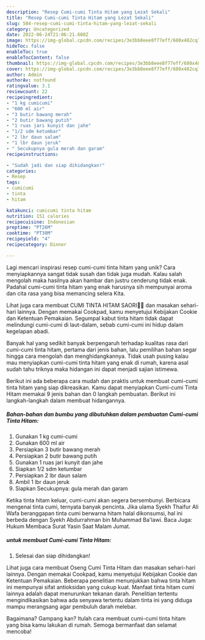 ```yaml
---
description: "Resep Cumi-cumi Tinta Hitam yang Lezat Sekali"
title: "Resep Cumi-cumi Tinta Hitam yang Lezat Sekali"
slug: 504-resep-cumi-cumi-tinta-hitam-yang-lezat-sekali
category: Uncategorized
date: 2022-06-24T21:06:21.608Z
image: https://img-global.cpcdn.com/recipes/3e3bb8eee8f77eff/680x482cq70/cumi-cumi-tinta-hitam-foto-resep-utama.jpg
hideToc: false
enableToc: true
enableTocContent: false
thumbnail: https://img-global.cpcdn.com/recipes/3e3bb8eee8f77eff/680x482cq70/cumi-cumi-tinta-hitam-foto-resep-utama.jpg
cover: https://img-global.cpcdn.com/recipes/3e3bb8eee8f77eff/680x482cq70/cumi-cumi-tinta-hitam-foto-resep-utama.jpg
author: Admin
authorAv: notfound
ratingvalue: 3.1
reviewcount: 22
recipeingredient:
- "1 kg cumicumi"
- "600 ml air"
- "3 butir bawang merah"
- "2 butir bawang putih"
- "1 ruas jari kunyit dan jahe"
- "1/2 sdm ketumbar"
- "2 lbr daun salam"
- "1 lbr daun jeruk"
- " Secukupnya gula merah dan garam"
recipeinstructions:

- "Sudah jadi dan siap dihidangkan!"
categories:
- Resep
tags:
- cumicumi
- tinta
- hitam

katakunci: cumicumi tinta hitam 
nutrition: 151 calories
recipecuisine: Indonesian
preptime: "PT26M"
cooktime: "PT30M"
recipeyield: "4"
recipecategory: Dinner

---
```





Lagi mencari inspirasi resep cumi-cumi tinta hitam yang unik? Cara menyiapkannya sangat tidak susah dan tidak juga mudah. Kalau salah mengolah maka hasilnya akan hambar dan justru cenderung tidak enak. Padahal cumi-cumi tinta hitam yang enak harusnya sih mempunyai aroma dan cita rasa yang bisa memancing selera Kita.





Lihat juga cara membuat CUMI TINTA HITAM SAORI🐙🐙 dan masakan sehari-hari lainnya. Dengan memakai Cookpad, kamu menyetujui Kebijakan Cookie dan Ketentuan Pemakaian. Segumpal kabut tinta hitam tidak dapat melindungi cumi-cumi di laut-dalam, sebab cumi-cumi ini hidup dalam kegelapan abadi.

Banyak hal yang sedikit banyak berpengaruh terhadap kualitas rasa dari cumi-cumi tinta hitam, pertama dari jenis bahan, lalu pemilihan bahan segar hingga cara mengolah dan menghidangkannya. Tidak usah pusing kalau mau menyiapkan cumi-cumi tinta hitam yang enak di rumah, karena asal sudah tahu triknya maka hidangan ini dapat menjadi sajian istimewa.






Berikut ini ada beberapa cara mudah dan praktis untuk membuat cumi-cumi tinta hitam yang siap dikreasikan. Kamu dapat menyiapkan Cumi-cumi Tinta Hitam memakai 9 jenis bahan dan 0 langkah pembuatan. Berikut ini langkah-langkah dalam membuat hidangannya.

<!--inarticleads1-->

##### Bahan-bahan dan bumbu yang dibutuhkan dalam pembuatan Cumi-cumi Tinta Hitam:

1. Gunakan 1 kg cumi-cumi
1. Gunakan 600 ml air
1. Persiapkan 3 butir bawang merah
1. Persiapkan 2 butir bawang putih
1. Gunakan 1 ruas jari kunyit dan jahe
1. Siapkan 1/2 sdm ketumbar
1. Persiapkan 2 lbr daun salam
1. Ambil 1 lbr daun jeruk
1. Siapkan  Secukupnya: gula merah dan garam


Ketika tinta hitam keluar, cumi-cumi akan segera bersembunyi. Berbicara mengenai tinta cumi, ternyata banyak pencinta. Jika ulama Syekh Thaifur Ali Wafa beranggapan tinta cumi berwarna hitam halal dikonsumsi, hal ini berbeda dengan Syekh Abdurrahman bin Muhammad Ba&#39;lawi. Baca Juga: Hukum Membaca Surat Yasin Saat Malam Jumat. 

<!--inarticleads2-->

#####  untuk membuat Cumi-cumi Tinta Hitam:


1. Selesai dan siap dihidangkan!

Lihat juga cara membuat Oseng Cumi Tinta Hitam dan masakan sehari-hari lainnya. Dengan memakai Cookpad, kamu menyetujui Kebijakan Cookie dan Ketentuan Pemakaian. Beberapa penelitian menunjukkan bahwa tinta hitam ini mempunyai sifat antioksidan yang cukup kuat. Manfaat tinta hitam cumi lainnya adalah dapat menurunkan tekanan darah. Penelitian tertentu mengindikasikan bahwa ada senyawa tertentu dalam tinta ini yang diduga mampu merangsang agar pembuluh darah melebar. 

Bagaimana? Gampang kan? Itulah cara membuat cumi-cumi tinta hitam yang bisa kamu lakukan di rumah. Semoga bermanfaat dan selamat mencoba!
